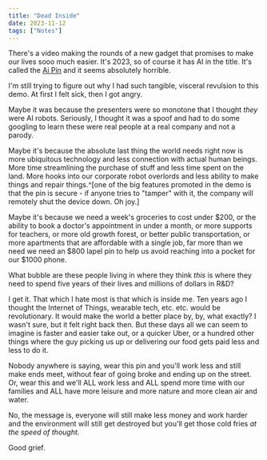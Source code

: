 ```yaml
---
title: "Dead Inside"
date: 2023-11-12
tags: ["Notes"]
---
```


There's a video making the rounds of a new gadget that promises to make our lives sooo much easier.  It's 2023, so of course it has AI in the title.  It's called the [Ai Pin](https://www.youtube.com/watch?v=th3vzKTE0O8) and it seems absolutely horrible.

I'm still trying to figure out why I had such tangible, visceral revulsion to this demo.  At first I felt sick, then I got angry.

Maybe it was because the presenters were so monotone that I thought _they_ were AI robots.  Seriously, I thought it was a spoof and had to do some googling to learn these were real people at a real company and not a parody.

Maybe it's because the absolute last thing the world needs right now is more ubiquitous technology and less connection with actual human beings.  More time streamlining the purchase of stuff and less time spent on the land.  More hooks into our corporate robot overlords and less ability to make things and repair things.^[one of the big features promoted in the demo is that the pin is secure - if anyone tries to "tamper" with it, the company will remotely shut the device down.  Oh joy.]

Maybe it's because we need a week's groceries to cost under $200, or the ability to book a doctor's appointment in under a month, or more supports for teachers, or more old growth forest, or better public transportation, or more apartments that are affordable with a single job, far more than we need we need an $800 lapel pin to help us avoid reaching into a pocket for our $1000 phone.

What bubble are these people living in where they think _this_ is where they need to spend five years of their lives and millions of dollars in R&D?  

I get it.  That which I hate most is that which is inside me.  Ten years ago I thought the Internet of Things, wearable tech, etc. etc. would be revolutionary. It would make the world a better place by, by,  what exactly?  I wasn't sure, but it felt right back then.  But these days all we can seem to imagine is faster and easier take out, or a quicker Uber, or a hundred other things where the guy picking us up or delivering our food gets paid less and less to do it.  

Nobody anywhere is saying, wear this pin and you'll work less and still make ends meet, without fear of going broke and ending up on the street.  Or, wear this and we'll ALL work less and ALL spend more time with our families and ALL have more leisure and more nature and more clean air and water.  

No, the message is, everyone will still make less money and work harder and the environment will still get destroyed but you'll get those cold fries _at the speed of thought._   

Good grief.











